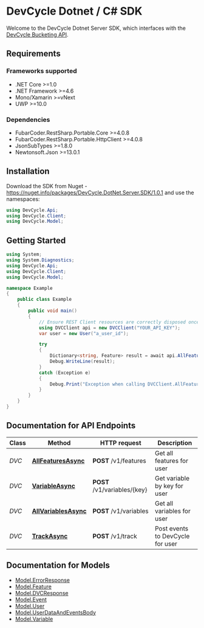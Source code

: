 # DevCycle Dotnet / C# SDK

Welcome to the DevCycle Dotnet Server SDK, which interfaces with the [DevCycle Bucketing API](https://docs.devcycle.com/bucketing-api/#tag/devcycle). 

## Requirements

### Frameworks supported
- .NET Core >=1.0
- .NET Framework >=4.6
- Mono/Xamarin >=vNext
- UWP >=10.0

### Dependencies
- FubarCoder.RestSharp.Portable.Core >=4.0.8
- FubarCoder.RestSharp.Portable.HttpClient >=4.0.8
- JsonSubTypes >=1.8.0
- Newtonsoft.Json >=13.0.1

## Installation
Download the SDK from Nuget - https://nuget.info/packages/DevCycle.DotNet.Server.SDK/1.0.1
and use the namespaces:
```csharp
using DevCycle.Api;
using DevCycle.Client;
using DevCycle.Model;
```
## Getting Started

```csharp
using System;
using System.Diagnostics;
using DevCycle.Api;
using DevCycle.Client;
using DevCycle.Model;

namespace Example
{
    public class Example
    {
        public void main()
        {
            // Ensure REST Client resources are correctly disposed once no longer required
            using DVCClient api = new DVCClient("YOUR_API_KEY");
            var user = new User("a_user_id"); 

            try
            {
                Dictionary<string, Feature> result = await api.AllFeaturesAsync(user);
                Debug.WriteLine(result);
            }
            catch (Exception e)
            {
                Debug.Print("Exception when calling DVCClient.AllFeaturesAsync: " + e.Message );
            }
        }
    }
}
```

## Documentation for API Endpoints

Class | Method | HTTP request | Description
------------ | ------------- | ------------- | -------------
*DVC* | [**AllFeaturesAsync**](docs/DVC.md#getfeatures) | **POST** /v1/features | Get all features for user
*DVC* | [**VariableAsync**](docs/DVC.md#getvariablebykey) | **POST** /v1/variables/{key} | Get variable by key for user
*DVC* | [**AllVariablesAsync**](docs/DVC.md#getvariables) | **POST** /v1/variables | Get all variables for user
*DVC* | [**TrackAsync**](docs/DVC.md#track) | **POST** /v1/track | Post events to DevCycle for user

## Documentation for Models

 - [Model.ErrorResponse](docs/ErrorResponse.md)
 - [Model.Feature](docs/Feature.md)
 - [Model.DVCResponse](docs/DVCResponse.md)
 - [Model.Event](docs/Event.md)
 - [Model.User](docs/User.md)
 - [Model.UserDataAndEventsBody](docs/UserAndEvents.md)
 - [Model.Variable](docs/Variable.md)